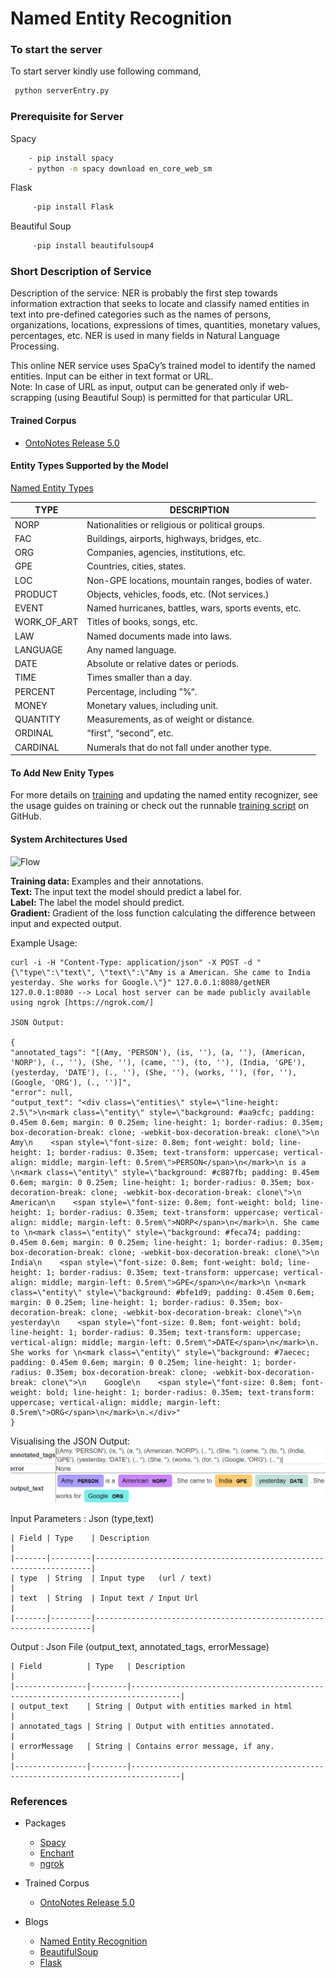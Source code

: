 # Named Entity Recognition

### To start the server 

To start server kindly use following command, 

```bash
 python serverEntry.py
```

### Prerequisite for Server
	
Spacy </br>
```bash
    - pip install spacy 
    - python -m spacy download en_core_web_sm 
```
Flask </br>
```bash
     -pip install Flask
```
Beautiful Soup </br>
```bash
     -pip install beautifulsoup4
```
### Short Description of Service

Description of the service:</u> NER is probably the first step towards information extraction that seeks to locate and classify named entities in text into pre-defined categories such as the names of persons, organizations, locations, expressions of times, quantities, monetary values, percentages, etc. NER is used in many fields in Natural Language Processing.

This online NER service uses SpaCy’s trained model to identify the named entities. Input can be either in text format or URL. </br>
Note: In case of URL as input, output can be generated only if web-scrapping (using Beautiful Soup) is permitted for that particular URL.

#### Trained Corpus 
- [OntoNotes Release 5.0](https://catalog.ldc.upenn.edu/LDC2013T19)

#### Entity Types Supported by the Model

 [Named Entity Types](https://spacy.io/api/annotation#section-named-entities)

| TYPE	           | DESCRIPTION	                                                 |
|------------------|---------------------------------------------------------------|
|NORP		           |Nationalities or religious or political groups.	               |
|FAC		           |Buildings, airports, highways, bridges, etc.   	               | 	
|ORG		           |Companies, agencies, institutions, etc.	      	               |
|GPE		           |Countries, cities, states.	                  	               |
|LOC		           |Non-GPE locations, mountain ranges, bodies of water.	         |	
|PRODUCT		       |Objects, vehicles, foods, etc. (Not services.)		             |
|EVENT		         |Named hurricanes, battles, wars, sports events, etc.		       |
|WORK_OF_ART		   |Titles of books, songs, etc.	                 	               |
|LAW		           |Named documents made into laws.	              	               |
|LANGUAGE          |Any named language.	                          	               |
|DATE		           |Absolute or relative dates or periods.	        	             |
|TIME		           |Times smaller than a day.	                  	                 |
|PERCENT	         |Percentage, including ”%“.	                	                 |
|MONEY		         |Monetary values, including unit.	            	               |
|QUANTITY	         |Measurements, as of weight or distance.	       	               |
|ORDINAL	         |“first”, “second”, etc.	                     	                 |
|CARDINAL          |Numerals that do not fall under another type.		               |

#### To Add New Enity Types
For more details on [training](https://spacy.io/usage/training) and updating the named entity recognizer, see the usage guides on training or check out the runnable [training script](https://github.com/explosion/spaCy/blob/master/examples/training/train_ner.py) on GitHub.


#### System Architectures Used

![Flow](https://spacy.io/training-73950e71e6b59678754a87d6cf1481f9.svg)

<b>Training data: </b> Examples and their annotations. </br>
<b>Text: </b>The input text the model should predict a label for. </br>
<b>Label: </b>The label the model should predict. </br>
<b>Gradient: </b> Gradient of the loss function calculating the difference between input and expected output. </br>

Example Usage:
	
	curl -i -H "Content-Type: application/json" -X POST -d "{\"type\":\"text\", \"text\":\"Amy is a American. She came to India yesterday. She works for Google.\"}" 127.0.0.1:8080/getNER
	127.0.0.1:8080 --> Local host server can be made publicly available using ngrok [https://ngrok.com/]
 
	JSON Output: 
	
	{
  	"annotated_tags": "[(Amy, 'PERSON'), (is, ''), (a, ''), (American, 'NORP'), (., ''), (She, ''), (came, ''), (to, ''), (India, 'GPE'), (yesterday, 'DATE'), (., ''), (She, ''), (works, ''), (for, ''), (Google, 'ORG'), (., '')]",
  	"error": null,
  	"output_text": "<div class=\"entities\" style=\"line-height: 2.5\">\n<mark class=\"entity\" style=\"background: #aa9cfc; padding: 0.45em 0.6em; margin: 0 0.25em; line-height: 1; border-radius: 0.35em; box-decoration-break: clone; -webkit-box-decoration-break: clone\">\n    Amy\n    <span style=\"font-size: 0.8em; font-weight: bold; line-height: 1; border-radius: 0.35em; text-transform: uppercase; vertical-align: middle; margin-left: 0.5rem\">PERSON</span>\n</mark>\n is a \n<mark class=\"entity\" style=\"background: #c887fb; padding: 0.45em 0.6em; margin: 0 0.25em; line-height: 1; border-radius: 0.35em; box-decoration-break: clone; -webkit-box-decoration-break: clone\">\n    American\n    <span style=\"font-size: 0.8em; font-weight: bold; line-height: 1; border-radius: 0.35em; text-transform: uppercase; vertical-align: middle; margin-left: 0.5rem\">NORP</span>\n</mark>\n. She came to \n<mark class=\"entity\" style=\"background: #feca74; padding: 0.45em 0.6em; margin: 0 0.25em; line-height: 1; border-radius: 0.35em; box-decoration-break: clone; -webkit-box-decoration-break: clone\">\n    India\n    <span style=\"font-size: 0.8em; font-weight: bold; line-height: 1; border-radius: 0.35em; text-transform: uppercase; vertical-align: middle; margin-left: 0.5rem\">GPE</span>\n</mark>\n \n<mark class=\"entity\" style=\"background: #bfe1d9; padding: 0.45em 0.6em; margin: 0 0.25em; line-height: 1; border-radius: 0.35em; box-decoration-break: clone; -webkit-box-decoration-break: clone\">\n    yesterday\n    <span style=\"font-size: 0.8em; font-weight: bold; line-height: 1; border-radius: 0.35em; text-transform: uppercase; vertical-align: middle; margin-left: 0.5rem\">DATE</span>\n</mark>\n. She works for \n<mark class=\"entity\" style=\"background: #7aecec; padding: 0.45em 0.6em; margin: 0 0.25em; line-height: 1; border-radius: 0.35em; box-decoration-break: clone; -webkit-box-decoration-break: clone\">\n    Google\n    <span style=\"font-size: 0.8em; font-weight: bold; line-height: 1; border-radius: 0.35em; text-transform: uppercase; vertical-align: middle; margin-left: 0.5rem\">ORG</span>\n</mark>\n.</div>"
	}

Visualising the JSON Output:
![Flow](https://github.com/prashantkodali/NLP-toolkit-as-a-service/blob/master/NER/img/visualizeJSONOutput.png)	


Input Parameters : Json (type,text)

	| Field | Type    | Description                                                         |
	|-------|---------|---------------------------------------------------------------------|
	| type  | String  | Input type   (url / text)                                           |
	| text  | String  | Input text / Input Url                                              |
	|-------|---------|---------------------------------------------------------------------|

Output : Json File (output_text, annotated_tags, errorMessage)

	| Field          | Type   | Description                                                                     |
	|----------------|--------|---------------------------------------------------------------------------------|
	| output_text    | String | Output with entities marked in html                                             |
	| annotated_tags | String | Output with entities annotated.                                                 |
	| errorMessage   | String | Contains error message, if any.                                                 |
	|----------------|--------|---------------------------------------------------------------------------------|



### References

- Packages
	- [Spacy](https://github.com/explosion/spacy-models/releases//tag/en_core_web_sm-2.2.5)
	- [Enchant](http://pyenchant.github.io/pyenchant/)
	- [ngrok](https://ngrok.com/)

- Trained Corpus
	- [OntoNotes Release 5.0](https://catalog.ldc.upenn.edu/LDC2013T19)
- Blogs
	- [Named Entity Recognition](https://towardsdatascience.com/named-entity-recognition-with-nltk-and-spacy-8c4a7d88e7da) 
	- [BeautifulSoup](https://www.pythonforbeginners.com/beautifulsoup/beautifulsoup-4-python)
	- [Flask](https://programminghistorian.org/en/lessons/creating-apis-with-python-and-flask)
